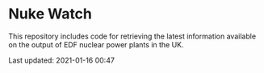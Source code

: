 # Nuke Watch

This repository includes code for retrieving the latest information available on the output of EDF nuclear power plants in the UK.

Last updated: 2021-01-16 00:47